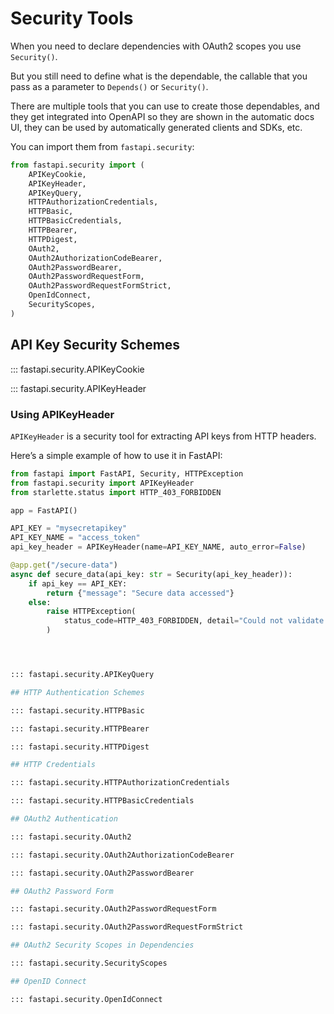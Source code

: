 # Security Tools

When you need to declare dependencies with OAuth2 scopes you use `Security()`.

But you still need to define what is the dependable, the callable that you pass as a parameter to `Depends()` or `Security()`.

There are multiple tools that you can use to create those dependables, and they get integrated into OpenAPI so they are shown in the automatic docs UI, they can be used by automatically generated clients and SDKs, etc.

You can import them from `fastapi.security`:

```python
from fastapi.security import (
    APIKeyCookie,
    APIKeyHeader,
    APIKeyQuery,
    HTTPAuthorizationCredentials,
    HTTPBasic,
    HTTPBasicCredentials,
    HTTPBearer,
    HTTPDigest,
    OAuth2,
    OAuth2AuthorizationCodeBearer,
    OAuth2PasswordBearer,
    OAuth2PasswordRequestForm,
    OAuth2PasswordRequestFormStrict,
    OpenIdConnect,
    SecurityScopes,
)
```

## API Key Security Schemes

::: fastapi.security.APIKeyCookie

::: fastapi.security.APIKeyHeader

### Using APIKeyHeader

`APIKeyHeader` is a security tool for extracting API keys from HTTP headers.

Here’s a simple example of how to use it in FastAPI:

```python
from fastapi import FastAPI, Security, HTTPException
from fastapi.security import APIKeyHeader
from starlette.status import HTTP_403_FORBIDDEN

app = FastAPI()

API_KEY = "mysecretapikey"
API_KEY_NAME = "access_token"
api_key_header = APIKeyHeader(name=API_KEY_NAME, auto_error=False)

@app.get("/secure-data")
async def secure_data(api_key: str = Security(api_key_header)):
    if api_key == API_KEY:
        return {"message": "Secure data accessed"}
    else:
        raise HTTPException(
            status_code=HTTP_403_FORBIDDEN, detail="Could not validate API key"
        )




::: fastapi.security.APIKeyQuery

## HTTP Authentication Schemes

::: fastapi.security.HTTPBasic

::: fastapi.security.HTTPBearer

::: fastapi.security.HTTPDigest

## HTTP Credentials

::: fastapi.security.HTTPAuthorizationCredentials

::: fastapi.security.HTTPBasicCredentials

## OAuth2 Authentication

::: fastapi.security.OAuth2

::: fastapi.security.OAuth2AuthorizationCodeBearer

::: fastapi.security.OAuth2PasswordBearer

## OAuth2 Password Form

::: fastapi.security.OAuth2PasswordRequestForm

::: fastapi.security.OAuth2PasswordRequestFormStrict

## OAuth2 Security Scopes in Dependencies

::: fastapi.security.SecurityScopes

## OpenID Connect

::: fastapi.security.OpenIdConnect
